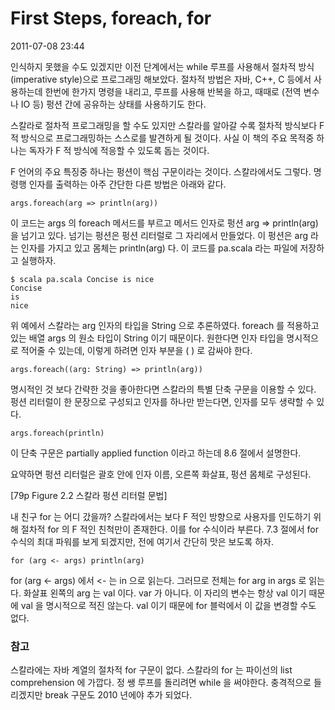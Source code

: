 # First Steps, foreach, for

2011-07-08 23:44

인식하지 못했을 수도 있겠지만 이전 단계에서는 while 루프를 사용해서 절차적 방식(imperative style)으로 프로그래밍 해보았다.
절차적 방법은 자바, C++, C 등에서 사용하는데  한번에 한가지 명령을 내리고, 루프를 사용해 반복을 하고,
때때로 (전역 변수나 IO 등) 펑션 간에 공유하는 상태를 사용하기도 한다.

스칼라로 절차적 프로그래밍을 할 수도 있지만
스칼라를 알아갈 수록 절차적 방식보다 F 적 방식으로 프로그래밍하는 스스로를 발견하게 될 것이다.
사실 이 책의 주요 목적중 하나는 독자가 F 적 방식에 적응할 수 있도록 돕는 것이다.

F 언어의 주요 특징중 하나는 펑션이 핵심 구문이라는 것이다. 스칼라에서도 그렇다.
명령행 인자를 출력하는 아주 간단한 다른 방법은 아래와 같다.

	args.foreach(arg => println(arg))

이 코드는 args 의 foreach 메서드를 부르고 메서드 인자로 펑션 arg => println(arg) 을 넘기고 있다.
넘기는 펑션은 펑션 리터럴로 그 자리에서 만들었다.
이 펑션은 arg 라는 인자를 가지고 있고 몸체는 println(arg) 다.
이 코드를 pa.scala 라는 파일에 저장하고 실행하자.

	$ scala pa.scala Concise is nice
	Concise
	is
	nice

위 예에서 스칼라는 arg 인자의 타입을 String 으로 추론하였다.
foreach 를 적용하고 있는 배열 args 의 원소 타입이 String 이기 때문이다.
원한다면 인자 타입을 명시적으로 적어줄 수 있는데, 이렇게 하려면 인자 부분을 ( ) 로 감싸야 한다.

	args.foreach((arg: String) => println(arg))

명시적인 것 보다 간략한 것을 좋아한다면 스칼라의 특별 단축 구문을 이용할 수 있다.
펑션 리터럴이 한 문장으로 구성되고 인자를 하나만 받는다면, 인자를 모두 생략할 수 있다.

	args.foreach(println)

이 단축 구문은 partially applied function 이라고 하는데 8.6 절에서 설명한다.

요약하면 펑션 리터럴은 괄호 안에 인자 이름, 오른쪽 화살표, 펑션 몸체로 구성된다.

[79p Figure 2.2 스칼라 펑션 리터럴 문법]


내 친구 for 는 어디 갔을까?
스칼라에서는 보다 F 적인 방향으로 사용자를 인도하기 위해 절차적 for 의 F 적인 친척만이 존재한다.
이를 for 수식이라 부른다.
7.3 절에서 for 수식의 최대 파워를 보게 되겠지만, 전에 여기서 간단히 맛은 보도록 하자.

	for (arg <- args) println(arg)

for (arg <- args) 에서 <- 는 in 으로 읽는다. 그러므로 전체는 for arg in args 로 읽는다.
화살표 왼쪽의 arg 는 val 이다. var 가 아니다.
이 자리의 변수는 항상 val 이기 때문에 val 을 명시적으로 적진 않는다.
val 이기 때문에 for 블럭에서 이 값을 변경할 수도 없다.


### 참고

스칼라에는 자바 계열의 절차적 for 구문이 없다.
스칼라의 for 는 파이선의 list comprehension 에 가깝다.
정 쌩 루프를 돌리려면 while 을 써야한다.
충격적으로 들리겠지만 break 구문도 2010 년에야 추가 되었다.
